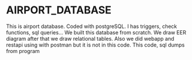# AIRPORT_DATABASE
This is airport database. Coded with postgreSQL. I has triggers, check functions, sql queries... We built this database from scratch. We draw EER diagram after that we draw relational tables. Also we did webapp and restapi using with postman but it is not in this code. This code, sql dumps from program
